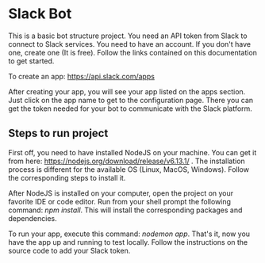 # Slack Bot

This is a basic bot structure project. You need an API token from Slack
to connect to Slack services. You need to have an account. If you don't have one,
create one (It is free). Follow the links contained on this documentation to get started.

To create an app: https://api.slack.com/apps

After creating your app, you will see your app listed on the apps section. Just click on the
app name to get to the configuration page. There you can get the token needed for your bot to 
communicate with the Slack platform. 

## Steps to run project 

First off, you need to have installed NodeJS on your machine. You can get it from here:
https://nodejs.org/download/release/v6.13.1/ . The installation process is different for 
the available OS (Linux, MacOS, Windows). Follow the corresponding steps to install it.

After NodeJS is installed on your computer, open the project on your favorite IDE or code editor.
Run from your shell prompt the following command: *npm install*. This will install the corresponding packages
and dependencies.

To run your app, execute this command: *nodemon app*. That's it, now you have the app up and running to test locally.
Follow the instructions on the source code to add your Slack token.

 